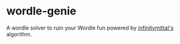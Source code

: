 # wordle-genie

A wordle solver to ruin your Wordle fun powered by [infinitymittal's](https://github.com/infinitymittal) algorithm.

